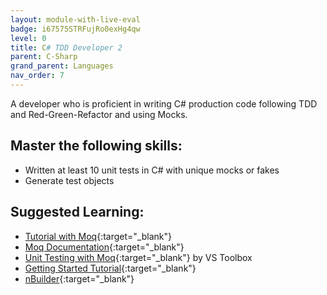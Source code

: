 ```yaml
---
layout: module-with-live-eval
badge: i67575STRFujRo0exHg4qw
level: 0
title: C# TDD Developer 2
parent: C-Sharp
grand_parent: Languages
nav_order: 7
---
```

A developer who is proficient in writing C# production code following TDD and Red-Green-Refactor and using Mocks.

## Master the following skills:

- Written at least 10 unit tests in C# with unique mocks or fakes
- Generate test objects

## Suggested Learning:

- [Tutorial with Moq](https://softchris.github.io/pages/dotnet-moq.html#instruct-our-mock){:target="\_blank"}
- [Moq Documentation](https://github.com/Moq/moq4/wiki/Quickstart){:target="\_blank"}
- [Unit Testing with Moq](https://www.youtube.com/watch?v=dZ2Psa_Bn2Q){:target="\_blank"} by VS Toolbox
- [Getting Started Tutorial](https://www.youtube.com/watch?v=9ZvDBSQa_so){:target="\_blank"}
- [nBuilder](https://github.com/nbuilder/nbuilder){:target="\_blank"}

